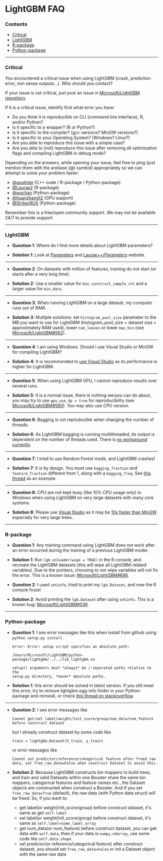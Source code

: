LightGBM FAQ
============

### Contents

- [Critical](#critical)
- [LightGBM](#lightgbm)
- [R-package](#r-package)
- [Python-package](#python-package)

---

### Critical

You encountered a critical issue when using LightGBM (crash, prediction error, non sense outputs...). Who should you contact?

If your issue is not critical, just post an issue in [Microsoft/LightGBM repository](https://github.com/Microsoft/LightGBM/issues).

If it is a critical issue, identify first what error you have:

* Do you think it is reproducible on CLI (command line interface), R, and/or Python?
* Is it specific to a wrapper? (R or Python?)
* Is it specific to the compiler? (gcc versions? MinGW versions?)
* Is it specific to your Operating System? (Windows? Linux?)
* Are you able to reproduce this issue with a simple case?
* Are you able to (not) reproduce this issue after removing all optimization flags and compiling LightGBM in debug mode?

Depending on the answers, while opening your issue, feel free to ping (just mention them with the arobase (@) symbol) appropriately so we can attempt to solve your problem faster:

* [@guolinke](https://github.com/guolinke) (C++ code / R-package / Python-package)
* [@Laurae2](https://github.com/Laurae2) (R-package)
* [@wxchan](https://github.com/wxchan) (Python-package)
* [@huanzhang12](https://github.com/huanzhang12) (GPU support)
* [@StrikerRUS](https://github.com/StrikerRUS) (Python-package)

Remember this is a free/open community support. We may not be available 24/7 to provide support.

---

### LightGBM

- **Question 1**: Where do I find more details about LightGBM parameters?

- **Solution 1**: Look at [Parameters](./Parameters.md) and [Laurae++/Parameters](https://sites.google.com/view/lauraepp/parameters) website.

---

- **Question 2**: On datasets with million of features, training do not start (or starts after a very long time).

- **Solution 2**: Use a smaller value for `bin_construct_sample_cnt` and a larger value for `min_data`.

---

- **Question 3**: When running LightGBM on a large dataset, my computer runs out of RAM.

- **Solution 3**: Multiple solutions: set `histogram_pool_size` parameter to the MB you want to use for LightGBM (histogram_pool_size + dataset size = approximately RAM used), lower `num_leaves` or lower `max_bin` (see [Microsoft/LightGBM#562](https://github.com/Microsoft/LightGBM/issues/562)).

---

- **Question 4**: I am using Windows. Should I use Visual Studio or MinGW for compiling LightGBM?

- **Solution 4**: It is recommended to [use Visual Studio](https://github.com/Microsoft/LightGBM/issues/542) as its performance is higher for LightGBM.

---

- **Question 5**: When using LightGBM GPU, I cannot reproduce results over several runs.

- **Solution 5**: It is a normal issue, there is nothing we/you can do about, you may try to use `gpu_use_dp = true` for reproducibility (see [Microsoft/LightGBM#560](https://github.com/Microsoft/LightGBM/pull/560#issuecomment-304561654)). You may also use CPU version.

---

- **Question 6**: Bagging is not reproducible when changing the number of threads.

- **Solution 6**: As LightGBM bagging is running multithreaded, its output is dependent on the number of threads used. There is [no workaround currently](https://github.com/Microsoft/LightGBM/issues/632).

---

- **Question 7**: I tried to use Random Forest mode, and LightGBM crashes!

- **Solution 7**: It is by design. You must use `bagging_fraction` and `feature_fraction` different from 1, along with a `bagging_freq`. See [this thread](https://github.com/Microsoft/LightGBM/issues/691) as an example.

---

- **Question 8**: CPU are not kept busy (like 10% CPU usage only) in Windows when using LightGBM on very large datasets with many core systems.

- **Solution 8**: Please use [Visual Studio](https://www.visualstudio.com/downloads/) as it may be [10x faster than MinGW](https://github.com/Microsoft/LightGBM/issues/749) especially for very large trees.

---

### R-package

- **Question 1**: Any training command using LightGBM does not work after an error occurred during the training of a previous LightGBM model.

- **Solution 1**: Run `lgb.unloader(wipe = TRUE)` in the R console, and recreate the LightGBM datasets (this will wipe all LightGBM-related variables). Due to the pointers, choosing to not wipe variables will not fix the error. This is a known issue: [Microsoft/LightGBM#698](https://github.com/Microsoft/LightGBM/issues/698).

- **Question 2**: I used `setinfo`, tried to print my `lgb.Dataset`, and now the R console froze!

- **Solution 2**: Avoid printing the `lgb.Dataset` after using `setinfo`. This is a known bug: [Microsoft/LightGBM#539](https://github.com/Microsoft/LightGBM/issues/539).

---

### Python-package

- **Question 1**: I see error messages like this when install from github using `python setup.py install`.

    ```
    error: Error: setup script specifies an absolute path:

    /Users/Microsoft/LightGBM/python-package/lightgbm/../../lib_lightgbm.so

    setup() arguments must *always* be /-separated paths relative to the
    setup.py directory, *never* absolute paths.
    ```

- **Solution 1**: this error should be solved in latest version. If you still meet this error, try to remove lightgbm.egg-info folder in your Python-package and reinstall, or check [this thread on stackoverflow](http://stackoverflow.com/questions/18085571/pip-install-error-setup-script-specifies-an-absolute-path).

---

- **Question 2**: I see error messages like 
    ```
    Cannot get/set label/weight/init_score/group/num_data/num_feature before construct dataset
    ```
    but I already construct dataset by some code like
    ```
    train = lightgbm.Dataset(X_train, y_train)
    ```
    or error messages like
    ```
    Cannot set predictor/reference/categorical feature after freed raw data, set free_raw_data=False when construct Dataset to avoid this.
    ```

- **Solution 2**: Because LightGBM constructs bin mappers to build trees, and train and valid Datasets within one Booster share the same bin mappers, categorical features and feature names etc., the Dataset objects are constructed when construct a Booster. And if you set `free_raw_data=True` (default), the raw data (with Python data struct) will be freed. So, if you want to:

  + get label(or weight/init_score/group) before construct dataset, it's same as get `self.label`
  + set label(or weight/init_score/group) before construct dataset, it's same as `self.label=some_label_array`
  + get num_data(or num_feature) before construct dataset, you can get data with `self.data`, then if your data is `numpy.ndarray`, use some code like `self.data.shape`
  + set predictor(or reference/categorical feature) after construct dataset, you should set `free_raw_data=False` or init a Dataset object with the same raw data
